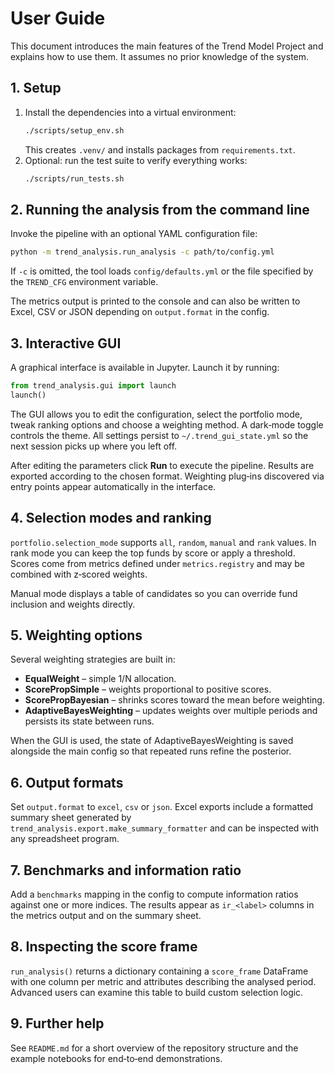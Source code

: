 # User Guide

This document introduces the main features of the Trend Model Project and explains how to use them. It assumes no prior knowledge of the system.

## 1. Setup

1. Install the dependencies into a virtual environment:
   ```bash
   ./scripts/setup_env.sh
   ```
   This creates `.venv/` and installs packages from `requirements.txt`.
2. Optional: run the test suite to verify everything works:
   ```bash
   ./scripts/run_tests.sh
   ```

## 2. Running the analysis from the command line

Invoke the pipeline with an optional YAML configuration file:
```bash
python -m trend_analysis.run_analysis -c path/to/config.yml
```
If `-c` is omitted, the tool loads `config/defaults.yml` or the file specified by the `TREND_CFG` environment variable.

The metrics output is printed to the console and can also be written to Excel, CSV or JSON depending on `output.format` in the config.

## 3. Interactive GUI

A graphical interface is available in Jupyter. Launch it by running:
```python
from trend_analysis.gui import launch
launch()
```

The GUI allows you to edit the configuration, select the portfolio mode, tweak ranking options and choose a weighting method. A dark‑mode toggle controls the theme. All settings persist to `~/.trend_gui_state.yml` so the next session picks up where you left off.

After editing the parameters click **Run** to execute the pipeline. Results are exported according to the chosen format. Weighting plug‑ins discovered via entry points appear automatically in the interface.

## 4. Selection modes and ranking

`portfolio.selection_mode` supports `all`, `random`, `manual` and `rank` values. In rank mode you can keep the top funds by score or apply a threshold. Scores come from metrics defined under `metrics.registry` and may be combined with z‑scored weights.

Manual mode displays a table of candidates so you can override fund inclusion and weights directly.

## 5. Weighting options

Several weighting strategies are built in:

- **EqualWeight** – simple 1/N allocation.
- **ScorePropSimple** – weights proportional to positive scores.
- **ScorePropBayesian** – shrinks scores toward the mean before weighting.
- **AdaptiveBayesWeighting** – updates weights over multiple periods and persists its state between runs.

When the GUI is used, the state of AdaptiveBayesWeighting is saved alongside the main config so that repeated runs refine the posterior.

## 6. Output formats

Set `output.format` to `excel`, `csv` or `json`. Excel exports include a formatted summary sheet generated by `trend_analysis.export.make_summary_formatter` and can be inspected with any spreadsheet program.

## 7. Benchmarks and information ratio

Add a `benchmarks` mapping in the config to compute information ratios against one or more indices. The results appear as `ir_<label>` columns in the metrics output and on the summary sheet.

## 8. Inspecting the score frame

`run_analysis()` returns a dictionary containing a `score_frame` DataFrame with one column per metric and attributes describing the analysed period. Advanced users can examine this table to build custom selection logic.

## 9. Further help

See `README.md` for a short overview of the repository structure and the example notebooks for end‑to‑end demonstrations.

